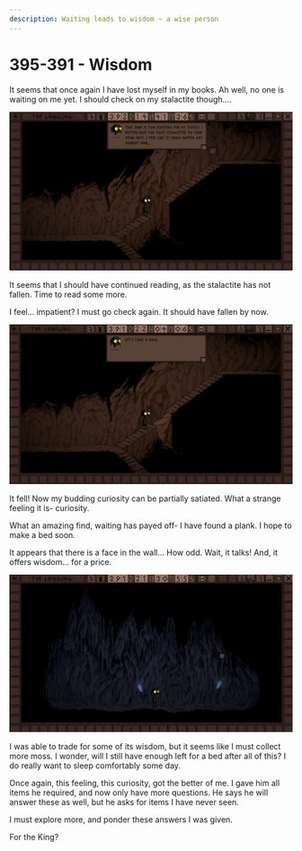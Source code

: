 ```yaml
---
description: Waiting leads to wisdom ~ a wise person
---
```


# 395-391 - Wisdom

It seems that once again I have lost myself in my books. Ah well, no one is waiting on me yet. I should check on my stalactite though....

![It still has not fallen](../.gitbook/assets/image%20%286%29.png)

It seems that I should have continued reading, as the stalactite has not fallen. Time to read some more.

I feel... impatient? I must go check again. It should have fallen by now.

![Yay](../.gitbook/assets/image%20%289%29.png)

It fell! Now my budding curiosity can be partially satiated. What a strange feeling it is- curiosity.

What an amazing find, waiting has payed off- I have found a plank. I hope to make a bed soon.

It appears that there is a face in the wall... How odd. Wait, it talks! And, it offers wisdom... for a price. 

![Rocky](../.gitbook/assets/image%20%288%29.png)

I was able to trade for some of its wisdom, but it seems like I must collect more moss. I wonder, will I still have enough left for a bed after all of this? I do really want to sleep comfortably some day.

Once again, this feeling, this curiosity, got the better of me. I gave him all items he required, and now only have more questions. He says he will answer these as well, but he asks for items I have never seen.

I must explore more, and ponder these answers I was given.

For the King?

